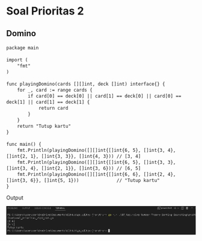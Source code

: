 # Soal Prioritas 2
## Domino

```
package main

import (
	"fmt"
)

func playingDomino(cards [][]int, deck []int) interface{} {
	for _, card := range cards {
		if card[0] == deck[0] || card[1] == deck[0] || card[0] == deck[1] || card[1] == deck[1] {
			return card
		}
	}
	return "Tutup kartu"
}

func main() {
	fmt.Println(playingDomino([][]int{[]int{6, 5}, []int{3, 4}, []int{2, 1}, []int{3, 3}}, []int{4, 3})) // [3, 4]
	fmt.Println(playingDomino([][]int{[]int{6, 5}, []int{3, 3}, []int{3, 4}, []int{2, 1}}, []int{3, 6})) // [6, 5]
	fmt.Println(playingDomino([][]int{[]int{6, 6}, []int{2, 4}, []int{3, 6}}, []int{5, 1}))              // "Tutup kartu"
}
```

Output

![p2_no1](/07_Recursive-Number-Theory-Sorting-Searching/screenshots/p2_no1.JPG)
